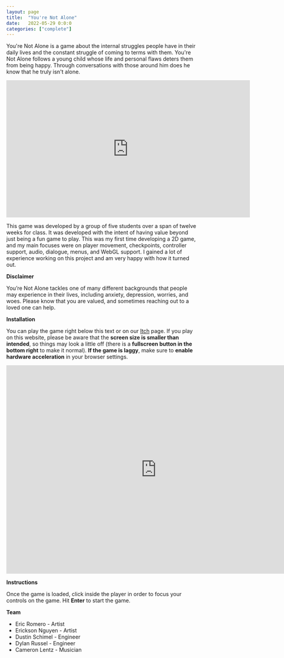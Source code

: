 ```yaml
---
layout: page
title:  "You're Not Alone"
date:   2022-05-29 0:0:0
categories: ["complete"]
---
```

You're Not Alone is a game about the internal struggles people have in their daily lives and the constant struggle of coming to terms with them. You're Not Alone follows a young child whose life and personal flaws deters them from being happy. Through conversations with those around him does he know that he truly isn't alone.

<center><iframe width="642" height="362" src="https://www.youtube-nocookie.com/embed/s7HZhZlG4oY?si=sRawdrvyLiOKxSuL" title="YouTube video player" frameborder="0" allow="accelerometer; autoplay; clipboard-write; encrypted-media; gyroscope; picture-in-picture; web-share" referrerpolicy="strict-origin-when-cross-origin" allowfullscreen></iframe></center>

This game was developed by a group of five students over a span of twelve weeks for class. It was developed with the intent of having value beyond just being a fun game to play. This was my first time developing a 2D game, and my main focuses were on player movement, checkpoints, controller support, audio, dialogue, menus, and WebGL support. I gained a lot of experience working on this project and am very happy with how it turned out.

**Disclaimer**

You’re Not Alone tackles one of many different backgrounds that people may experience in their lives, including anxiety, depression, worries, and woes. Please know that you are valued, and sometimes reaching out to a loved one can help.

**Installation** 

You can play the game right below this text or on our [Itch][yourenotalone-itch] page. If you play on this website, please be aware that the <b>screen size is smaller than intended</b>, so things may look a little off (there is a <b>fullscreen button in the bottom right</b> to make it normal). <b>If the game is laggy</b>, make sure to <b>enable hardware acceleration</b> in your browser settings.

<center><iframe frameborder="0" src="https://itch.io/embed-upload/11019038?color=535353" allowfullscreen="" width="790" height="550"><a href="https://dustinschimel.itch.io/youre-not-alone">Play You're Not Alone on itch.io</a></iframe></center>

**Instructions** 

Once the game is loaded, click inside the player in order to focus your controls on the game. Hit <b>Enter</b> to start the game.

**Team** 
- Eric Romero - Artist
- Erickson Nguyen - Artist
- Dustin Schimel - Engineer
- Dylan Russel - Engineer
- Cameron Lentz - Musician

[yourenotalone-itch]: https://dustinschimel.itch.io/youre-not-alone
